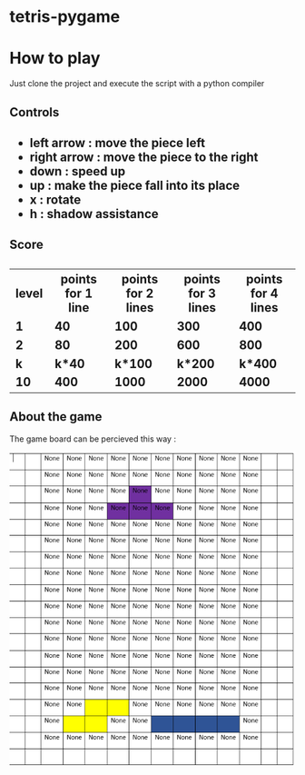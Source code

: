 # tetris-pygame
<h1> How to play </h1>
Just clone the project and execute the script with a python compiler
<h2> Controls <h2>
<ul>
  <li>left arrow : move the piece left  </li>
  <li>right arrow : move the piece to the right  </li>
  <li> down : speed up </li>
  <li> up : make the piece fall into its place</li>
  <li> x : rotate </li>
  <li> h : shadow assistance </li>
  </ul>
<h2> Score <h2>
  <table> <th>level  </th> <th> points for 1 line </th> <th> points for 2 lines </th> <th> points for 3 lines </th> <th> points for 4 lines </th>
<tr> <td>1 </td><td> 40 </td><td> 100 </td><td> 300 </td><td>400 </td> </tr>
    <tr><td>2 </td><td>80 </td><td> 200 </td><td> 600 </td><td> 800</td></tr>
<tr><td>k </td><td> k*40 </td><td> k*100 </td><td> k*200 </td><td> k*400</td></tr>
<tr><td>10 </td><td> 400 </td><td> 1000</td><td> 2000 </td><td> 4000</td></tr>
  </table>

<h2> About the game </h2>
The game board can be percieved this way :

  ![](/example.png)

